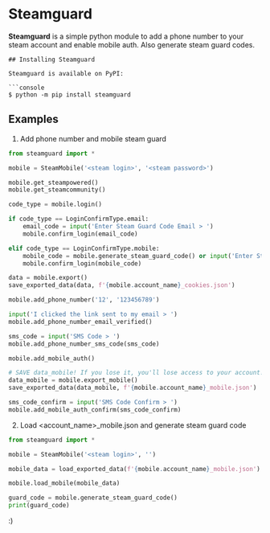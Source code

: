 # Steamguard

**Steamguard** is a simple python module to add a phone number to your steam account and enable mobile auth. Also generate steam guard codes.

```
## Installing Steamguard

Steamguard is available on PyPI:

```console
$ python -m pip install steamguard
```


## Examples

1. Add phone number and mobile steam guard

```python
from steamguard import *

mobile = SteamMobile('<steam login>', '<steam password>')

mobile.get_steampowered()
mobile.get_steamcommunity()

code_type = mobile.login()

if code_type == LoginConfirmType.email:
    email_code = input('Enter Steam Guard Code Email > ')
    mobile.confirm_login(email_code)

elif code_type == LoginConfirmType.mobile:
    mobile_code = mobile.generate_steam_guard_code() or input('Enter Steam Guard Code Mobile > ')
    mobile.confirm_login(mobile_code)

data = mobile.export()
save_exported_data(data, f'{mobile.account_name}_cookies.json')

mobile.add_phone_number('12', '123456789')

input('I clicked the link sent to my email > ')
mobile.add_phone_number_email_verified()

sms_code = input('SMS Code > ')
mobile.add_phone_number_sms_code(sms_code)

mobile.add_mobile_auth()

# SAVE data_mobile! If you lose it, you'll lose access to your account!
data_mobile = mobile.export_mobile()
save_exported_data(data_mobile, f'{mobile.account_name}_mobile.json')

sms_code_confirm = input('SMS Code Confirm > ')
mobile.add_mobile_auth_confirm(sms_code_confirm)
```

2. Load <account_name>_mobile.json and generate steam guard code

```python
from steamguard import *

mobile = SteamMobile('<steam login>', '')

mobile_data = load_exported_data(f'{mobile.account_name}_mobile.json')

mobile.load_mobile(mobile_data)

guard_code = mobile.generate_steam_guard_code()
print(guard_code)
```

:)